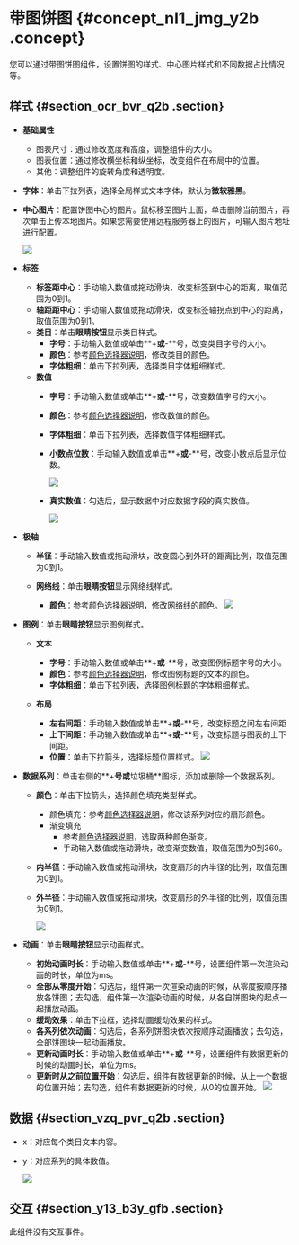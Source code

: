 # 带图饼图 {#concept_nl1_jmg_y2b .concept}

您可以通过带图饼图组件，设置饼图的样式、中心图片样式和不同数据占比情况等。

## 样式 {#section_ocr_bvr_q2b .section}

-   **基础属性**

    -   图表尺寸：通过修改宽度和高度，调整组件的大小。
    -   图表位置：通过修改横坐标和纵坐标，改变组件在布局中的位置。
    -   其他：调整组件的旋转角度和透明度。
-   **字体**：单击下拉列表，选择全局样式文本字体，默认为**微软雅黑**。
-   **中心图片**：配置饼图中心的图片。鼠标移至图片上面，单击删除当前图片，再次单击上传本地图片。如果您需要使用远程服务器上的图片，可输入图片地址进行配置。

    ![](http://static-aliyun-doc.oss-cn-hangzhou.aliyuncs.com/assets/img/18642/154458369310253_zh-CN.png)


-   **标签**
    -   **标签距中心**：手动输入数值或拖动滑块，改变标签到中心的距离，取值范围为0到1。
    -   **轴距距中心**：手动输入数值或拖动滑块，改变标签轴拐点到中心的距离，取值范围为0到1。
    -   **类目**：单击**眼睛按钮**显示类目样式。
        -   **字号**：手动输入数值或单击**+**或**-**号，改变类目字号的大小。
        -   **颜色**：参考[颜色选择器说明](cn.zh-CN/用户指南/管理组件/设置组件样式/配置项说明.md#section_kdw_vj4_t2b)，修改类目的颜色。
        -   **字体粗细**：单击下拉列表，选择类目字体粗细样式。
    -   **数值**
        -   **字号**：手动输入数值或单击**+**或**-**号，改变数值字号的大小。
        -   **颜色**：参考[颜色选择器说明](cn.zh-CN/用户指南/管理组件/设置组件样式/配置项说明.md#section_kdw_vj4_t2b)，修改数值的颜色。
        -   **字体粗细**：单击下拉列表，选择数值字体粗细样式。
        -   **小数点位数**：手动输入数值或单击**+**或**-**号，改变小数点后显示位数。

            ![](http://static-aliyun-doc.oss-cn-hangzhou.aliyuncs.com/assets/img/18642/154458369310278_zh-CN.png)

        -   **真实数值**：勾选后，显示数据中对应数据字段的真实数值。

            ![](http://static-aliyun-doc.oss-cn-hangzhou.aliyuncs.com/assets/img/18642/154458369310281_zh-CN.png)

-   **极轴**
    -   **半径**：手动输入数值或拖动滑块，改变圆心到外环的距离比例，取值范围为0到1。
    -   **网络线**：单击**眼睛按钮**显示网络线样式。

        -   **颜色**：参考[颜色选择器说明](cn.zh-CN/用户指南/管理组件/设置组件样式/配置项说明.md#section_kdw_vj4_t2b)，修改网络线的颜色。
        ![](http://static-aliyun-doc.oss-cn-hangzhou.aliyuncs.com/assets/img/18642/154458369310282_zh-CN.png)

-   **图例**：单击**眼睛按钮**显示图例样式。
    -   **文本**
        -   **字号**：手动输入数值或单击**+**或**-**号，改变图例标题字号的大小。
        -   **颜色**：参考[颜色选择器说明](cn.zh-CN/用户指南/管理组件/设置组件样式/配置项说明.md#section_kdw_vj4_t2b)，修改图例标题的文本的颜色。
        -   **字体粗细**：单击下拉列表，选择图例标题的字体粗细样式。
    -   **布局**

        -   **左右间距**：手动输入数值或单击**+**或**-**号，改变标题之间左右间距
        -   **上下间距**：手动输入数值或单击**+**或**-**号，改变标题与图表的上下间距。
        -   **位置**：单击下拉箭头，选择标题位置样式。
        ![](http://static-aliyun-doc.oss-cn-hangzhou.aliyuncs.com/assets/img/18642/154458369310284_zh-CN.png)

-   **数据系列**：单击右侧的**+**号或**垃圾桶**图标，添加或删除一个数据系列。
    -   **颜色**：单击下拉箭头，选择颜色填充类型样式。
        -   颜色填充：参考[颜色选择器说明](cn.zh-CN/用户指南/管理组件/设置组件样式/配置项说明.md#section_kdw_vj4_t2b)，修改该系列对应的扇形颜色。
        -   渐变填充
            -   参考[颜色选择器说明](cn.zh-CN/用户指南/管理组件/设置组件样式/配置项说明.md#section_kdw_vj4_t2b)，选取两种颜色渐变。
            -   手动输入数值或拖动滑块，改变渐变数值，取值范围为0到360。
    -   **内半径**：手动输入数值或拖动滑块，改变扇形的内半径的比例，取值范围为0到1。
    -   **外半径**：手动输入数值或拖动滑块，改变扇形的外半径的比例，取值范围为0到1。

        ![](http://static-aliyun-doc.oss-cn-hangzhou.aliyuncs.com/assets/img/18642/154458369310285_zh-CN.png)

-   **动画**：单击**眼睛按钮**显示动画样式。

    -   **初始动画时长**：手动输入数值或单击**+**或**-**号，设置组件第一次渲染动画的时长，单位为ms。
    -   **全部从零度开始**：勾选后，组件第一次渲染动画的时候，从零度按顺序播放各饼图；去勾选，组件第一次渲染动画的时候，从各自饼图块的起点一起播放动画。
    -   **缓动效果**：单击下拉框，选择动画缓动效果的样式。
    -   **各系列依次动画**：勾选后，各系列饼图块依次按顺序动画播放；去勾选，全部饼图块一起动画播放。
    -   **更新动画时长**：手动输入数值或单击**+**或**-**号，设置组件有数据更新的时候的动画时长，单位为ms。
    -   **更新时从之前位置开始**：勾选后，组件有数据更新的时候，从上一个数据的位置开始；去勾选，组件有数据更新的时候，从0的位置开始。
    ![](http://static-aliyun-doc.oss-cn-hangzhou.aliyuncs.com/assets/img/18642/154458369321039_zh-CN.png)


## 数据 {#section_vzq_pvr_q2b .section}

-   x：对应每个类目文本内容。
-   y：对应系列的具体数值。

    ![](http://static-aliyun-doc.oss-cn-hangzhou.aliyuncs.com/assets/img/18642/154458369310286_zh-CN.png)


## 交互 {#section_y13_b3y_gfb .section}

此组件没有交互事件。

